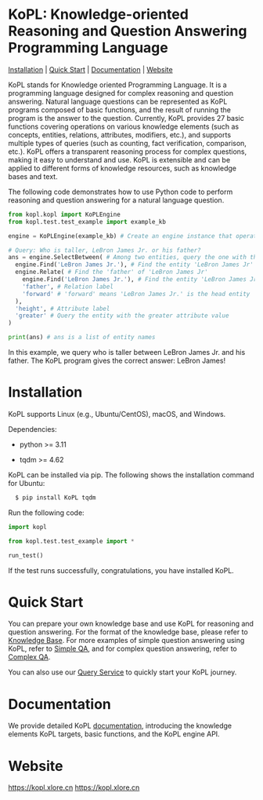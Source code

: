 # KoPL: Knowledge-oriented Reasoning and Question Answering Programming Language

[Installation](#installation) | [Quick Start](#quick-start) | [Documentation](#documentation) | [Website](#website)

KoPL stands for Knowledge oriented Programming Language. It is a programming language designed for complex reasoning and question answering. Natural language questions can be represented as KoPL programs composed of basic functions, and the result of running the program is the answer to the question. Currently, KoPL provides 27 basic functions covering operations on various knowledge elements (such as concepts, entities, relations, attributes, modifiers, etc.), and supports multiple types of queries (such as counting, fact verification, comparison, etc.). KoPL offers a transparent reasoning process for complex questions, making it easy to understand and use. KoPL is extensible and can be applied to different forms of knowledge resources, such as knowledge bases and text.

The following code demonstrates how to use Python code to perform reasoning and question answering for a natural language question.

```python
from kopl.kopl import KoPLEngine
from kopl.test.test_example import example_kb

engine = KoPLEngine(example_kb) # Create an engine instance that operates on the example_kb knowledge base

# Query: Who is taller, LeBron James Jr. or his father?
ans = engine.SelectBetween( # Among two entities, query the one with the greater 'height' attribute
  engine.Find('LeBron James Jr.'), # Find the entity 'LeBron James Jr'
  engine.Relate( # Find the 'father' of 'LeBron James Jr'
    engine.Find('LeBron James Jr.'), # Find the entity 'LeBron James Jr'
    'father', # Relation label
    'forward' # 'forward' means 'LeBron James Jr.' is the head entity
  ),
  'height', # Attribute label
  'greater' # Query the entity with the greater attribute value
)

print(ans) # ans is a list of entity names

```

In this example, we query who is taller between LeBron James Jr. and his father. The KoPL program gives the correct answer: LeBron James!

# Installation

KoPL supports Linux (e.g., Ubuntu/CentOS), macOS, and Windows.

Dependencies:

* python >= 3.11

* tqdm >= 4.62

KoPL can be installed via pip. The following shows the installation command for Ubuntu:

```bash
  $ pip install KoPL tqdm
```

Run the following code:

```python
import kopl

from kopl.test.test_example import *

run_test()
```
If the test runs successfully, congratulations, you have installed KoPL.

# Quick Start
You can prepare your own knowledge base and use KoPL for reasoning and question answering. For the format of the knowledge base, please refer to [Knowledge Base](https://kopl.xlore.cn/doc/4_helloworld.html#id1).
For more examples of simple question answering using KoPL, refer to [Simple QA](https://kopl.xlore.cn/doc/5_example.html#id2), and for complex question answering, refer to [Complex QA](https://kopl.xlore.cn/doc/5_example.html#id8).

You can also use our [Query Service](https://kopl.xlore.cn/queryService) to quickly start your KoPL journey.

# Documentation
We provide detailed KoPL [documentation](https://kopl.xlore.cn/doc/index.html), introducing the knowledge elements KoPL targets, basic functions, and the KoPL engine API.

# Website
https://kopl.xlore.cn
https://kopl.xlore.cn
